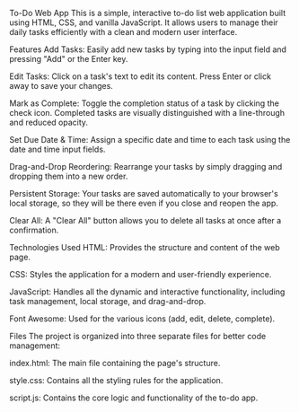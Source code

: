 To-Do Web App
This is a simple, interactive to-do list web application built using HTML, CSS, and vanilla JavaScript. It allows users to manage their daily tasks efficiently with a clean and modern user interface.

Features
Add Tasks: Easily add new tasks by typing into the input field and pressing "Add" or the Enter key.

Edit Tasks: Click on a task's text to edit its content. Press Enter or click away to save your changes.

Mark as Complete: Toggle the completion status of a task by clicking the check icon. Completed tasks are visually distinguished with a line-through and reduced opacity.

Set Due Date & Time: Assign a specific date and time to each task using the date and time input fields.

Drag-and-Drop Reordering: Rearrange your tasks by simply dragging and dropping them into a new order.

Persistent Storage: Your tasks are saved automatically to your browser's local storage, so they will be there even if you close and reopen the app.

Clear All: A "Clear All" button allows you to delete all tasks at once after a confirmation.

Technologies Used
HTML: Provides the structure and content of the web page.

CSS: Styles the application for a modern and user-friendly experience.

JavaScript: Handles all the dynamic and interactive functionality, including task management, local storage, and drag-and-drop.

Font Awesome: Used for the various icons (add, edit, delete, complete).

Files
The project is organized into three separate files for better code management:

index.html: The main file containing the page's structure.

style.css: Contains all the styling rules for the application.

script.js: Contains the core logic and functionality of the to-do app.
